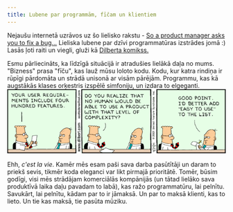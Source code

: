 ```yaml
---
title: Lubene par programmām, fīčam un klientiem
---
```

Nejaušu internetā uzrāvos uz šo lielisko rakstu - [So a product manager asks you to fix a bug…](https://medium.freecodecamp.com/youre-asked-to-make-a-fix-e156b802ad92)
Lieliska lubene par dzīvi programmatūras izstrādes jomā :)
Lasās ļoti raiti un viegli, gluži kā [Dilberta komikss.](http://dilbert.com)
<!--more-->

Esmu pārliecināts, ka līdzīgā situācijā ir atradušies lielākā daļa no mums. "Bizness" prasa "fīču", kas lauž mūsu loloto kodu. Kodu, kur katra rindiņa ir rūpīgi pārdomāta un strādā unisonā ar visām pārējām. Programmu, kas kā augstākās klases orķestris izspēlē simfoniju, un izdara to elgeganti.
![](/images/dilbert_features.gif)

Ehh, _c'est la vie_.
Kamēr mēs esam paši sava darba pasūtītāji un daram to priekš sevis, tikmēr koda eleganci var likt pirmajā prioritātē. Tomēr, būsim godīgi, visi mēs strādājam komerciālās kompānijās (un tātad lielāko sava produktīvā laika daļu pavadam to labā), kas ražo programmatūru, lai pelnītu. Savukārt, lai pelnītu, kādam par to ir jāmaksā. Un par to maksā klienti, kas to lieto. Un tie kas maksā, tie pasūta mūziku.